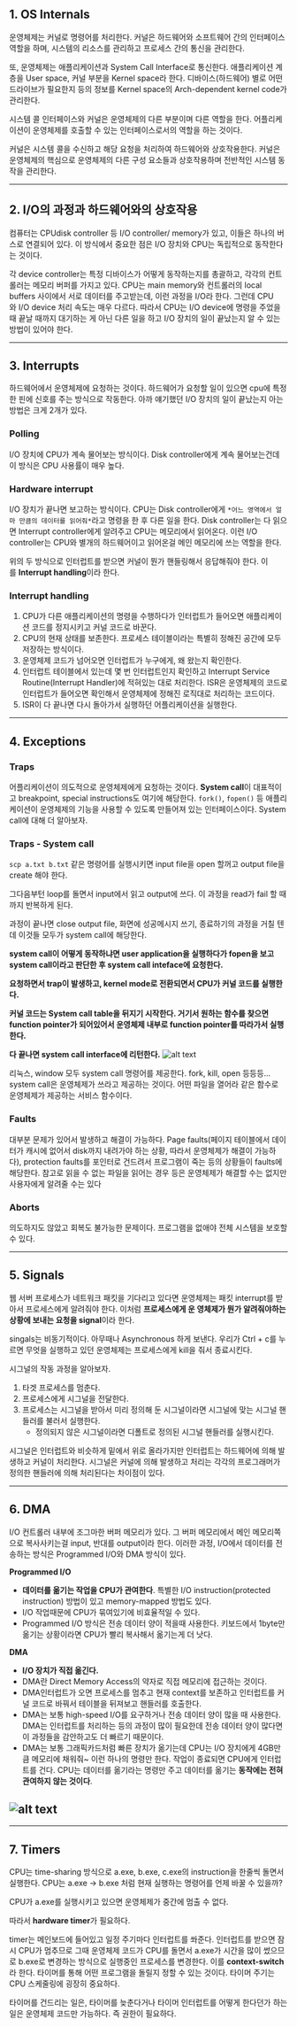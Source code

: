 ## 1. OS Internals

운영체제는 커널로 명령어를 처리한다. 커널은 하드웨어와 소프트웨어 간의 인터페이스 역할을 하며, 시스템의 리소스를 관리하고 프로세스 간의 통신을 관리한다.

또, 운영체제는 애플리케이션과 System Call Interface로 통신한다. 애플리케이션 계층을 User space, 커널 부분을 Kernel space라 한다. 디바이스(하드웨어) 별로 어떤 드라이브가 필요한지 등의 정보를 Kernel space의 Arch-dependent kernel code가 관리한다.

시스템 콜 인터페이스와 커널은 운영체제의 다른 부분이며 다른 역할을 한다. 어플리케이션이 운영체제를 호출할 수 있는 인터페이스로서의 역할을 하는 것이다.

커널은 시스템 콜을 수신하고 해당 요청을 처리하여 하드웨어와 상호작용한다. 커널은 운영체제의 핵심으로 운영체제의 다른 구성 요소들과 상호작용하며 전반적인 시스템 동작을 관리한다.

---

## 2. I/O의 과정과 하드웨어와의 상호작용

컴퓨터는 CPUdisk controller 등 I/O controller/ memory가 있고, 이들은 하나의 버스로 연결되어 있다. 이 방식에서 중요한 점은 I/O 장치와 CPU는 독립적으로 동작한다는 것이다.

각 device controller는 특정 디바이스가 어떻게 동작하는지를 총괄하고, 각각의 컨트롤러는 메모리 버퍼를 가지고 있다. CPU는 main memory와 컨트롤러의 local buffers 사이에서 서로 데이터를 주고받는데, 이런 과정을 I/O라 한다. 그런데 CPU와 I/O device 처리 속도는 매우 다르다. 따라서 CPU는 I/O device에 명령을 주었을 때 끝날 때까지 대기하는 게 아닌 다른 일을 하고 I/O 장치의 일이 끝났는지 알 수 있는 방법이 있어야 한다.

---

## 3. Interrupts

하드웨어에서 운영체제에 요청하는 것이다. 하드웨어가 요청할 일이 있으면 cpu에 특정한 핀에 신호를 주는 방식으로 작동한다. 아까 얘기했던 I/O 장치의 일이 끝났는지 아는 방법은 크게 2개가 있다.

### **Polling**

I/O 장치에 CPU가 계속 물어보는 방식이다. Disk controller에게 계속 물어보는건데 이 방식은 CPU 사용률이 매우 높다.

### **Hardware interrupt**

I/O 장치가 끝나면 보고하는 방식이다. CPU는 Disk controller에게 `*어느 영역에서 얼마 만큼의 데이터를 읽어줘*`라고 명령을 한 후 다른 일을 한다. Disk controller는 다 읽으면 Interrupt controller에게 알려주고 CPU는 메모리에서 읽어온다. 이런 I/O controller는 CPU와 별개의 하드웨어이고 읽어온걸 메인 메모리에 쓰는 역할을 한다.

위의 두 방식으로 인터럽트를 받으면 커널이 뭔가 핸들링해서 응답해줘야 한다. 이를 **Interrupt handling**이라 한다.

### **Interrupt handling**

1. CPU가 다른 애플리케이션의 명령을 수행하다가 인터럽트가 들어오면 애플리케이션 코드를 정지시키고 커널 코드로 바꾼다.
2. CPU의 현재 상태를 보존한다. 프로세스 테이블이라는 특별히 정해진 공간에 모두 저장하는 방식이다.
3. 운영체제 코드가 넘어오면 인터럽트가 누구에게, 왜 왔는지 확인한다.
4. 인터럽트 테이블에서 있는데 몇 번 인터럽트인지 확인하고 Interrupt Service Routine(Interrupt Handler)에 적혀있는 대로 처리한다. ISR은 운영체제의 코드로 인터럽트가 들어오면 확인해서 운영체제에 정해진 로직대로 처리하는 코드이다.
5. ISR이 다 끝나면 다시 돌아가서 실행하던 어플리케이션을 실행한다.

---

## 4. Exceptions

### **Traps**

어플리케이션이 의도적으로 운영체제에게 요청하는 것이다. **System call**이 대표적이고 breakpoint, special instructions도 여기에 해당한다. `fork()`, `fopen()` 등 애플리케이션이 운영체제의 기능을 사용할 수 있도록 만들어져 있는 인터페이스이다. System call에 대해 더 알아보자.

### **Traps - System call**

`scp a.txt b.txt` 같은 명령어를 실행시키면 input file을 open 할꺼고 output file을 create 해야 한다.

그다음부턴 loop를 돌면서 input에서 읽고 output에 쓰다. 이 과정을 read가 fail 할 때까지 반복하게 된다.

과정이 끝나면 close output file, 화면에 성공메시지 쓰기, 종료하기의 과정을 거칠 텐데 이것들 모두가 system call에 해당한다.

**system call이 어떻게 동작하냐면 user application을 실행하다가 fopen을 보고 system call이라고 판단한 후 system call inteface에 요청한다.**

**요청하면서 trap이 발생하고, kernel mode로 전환되면서 CPU가 커널 코드를 실행한다.**

**커널 코드는 System call table을 뒤지기 시작한다. 거기서 원하는 함수를 찾으면 function pointer가 되어있어서 운영체제 내부로 function pointer를 따라가서 실행한다.**

**다 끝나면 system call interface에 리턴한다.**
![alt text](imags/inter1.png)

리눅스, window 모두 system call 명령어를 제공한다. fork, kill, open 등등등… system call은 운영체제가 쓰라고 제공하는 것이다. 어떤 파일을 열어라 같은 함수로 운영체제가 제공하는 서비스 함수이다.

### **Faults**

대부분 문제가 있어서 발생하고 해결이 가능하다. Page faults(페이지 테이블에서 데이터가 캐시에 없어서 disk까지 내려가야 하는 상황, 따라서 운영체제가 해결이 가능하다), protection faults를 포인터로 건드려서 프로그램이 죽는 등의 상황들이 faults에 해당한다. 참고로 읽을 수 없는 파일을 읽어는 경우 등은 운영체제가 해결할 수는 없지만 사용자에게 알려줄 수는 있다

### Aborts

의도하지도 않았고 회복도 불가능한 문제이다. 프로그램을 없애야 전체 시스템을 보호할 수 있다.

---

## 5. Signals

웹 서버 프로세스가 네트워크 패킷을 기다리고 있다면 운영체제는 패킷 interrupt를 받아서 프로세스에게 알려줘야 한다. 이처럼 **프로세스에게 운 영체제가 뭔가 알려줘야하는 상황에 보내는 요청을 signal**이라 한다.

singals는 비동기적이다. 아무때나 Asynchronous 하게 보낸다. 우리가 Ctrl + c를 누르면 무엇을 실행하고 있던 운영체제는 프로세스에게 kill을 줘서 종료시킨다.

시그널의 작동 과정을 알아보자.

1. 타겟 프로세스를 멈춘다.
2. 프로세스에게 시그널을 전달한다.
3. 프로세스는 시그널을 받아서 미리 정의해 둔 시그널이라면 시그널에 맞는 시그널 핸들러를 불러서 실행한다.
   - 정의되지 않은 시그널이라면 디폴트로 정의된 시그널 핸들러를 실행시킨다.

시그널은 인터럽트와 비슷하게 밑에서 위로 올라가지만 인터럽트는 하드웨어에 의해 발생하고 커널이 처리한다. 시그널은 커널에 의해 발생하고 처리는 각각의 프로그래머가 정의한 핸들러에 의해 처리된다는 차이점이 있다.

---

## 6. DMA

I/O 컨트롤러 내부에 조그마한 버퍼 메모리가 있다. 그 버퍼 메모리에서 메인 메모리쪽으로 복사사키는걸 input, 반대를 output이라 한다. 이러한 과정, I/O에서 데이터를 전송하는 방식은 Programmed I/O와 DMA 방식이 있다.

**Programmed I/O**

- **데이터를 옮기는 작업을 CPU가 관여한다**. 특별한 I/O instruction(protected instruction) 방법이 있고 memory-mapped 방법도 있다.
- I/O 작업때문에 CPU가 묶여있기에 비효율적일 수 있다.
- Programmed I/O 방식은 전송 데이터 양이 적을때 사용한다. 키보드에서 1byte만 옮기는 상황이라면 CPU가 빨리 복사해서 옮기는게 더 낫다.

**DMA**

- **I/O 장치가 직접 옮긴다.**
- DMA란 Direct Memory Access의 약자로 직접 메모리에 접근하는 것이다.
- DMA인터럽트가 오면 프로세스를 멈추고 현재 context를 보존하고 인터럽트를 커널 코드로 바꿔서 테이블을 뒤져보고 핸들러를 호출한다.
- DMA는 보통 high-speed I/O를 요구하거나 전송 데이터 양이 많을 때 사용한다. DMA는 인터럽트를 처리하는 등의 과정이 많이 필요한데 전송 데이터 양이 많다면 이 과정들을 감안하고도 더 빠르기 때문이다.
- DMA는 보통 그래픽카드처럼 빠른 장치가 옮기는데 CPU는 I/O 장치에게 4GB만큼 메모리에 채워줘~ 이런 하나의 명령만 한다. 작업이 종료되면 CPU에게 인터럽트를 건다. CPU는 데이터를 옮기라는 명령만 주고 데이터를 옮기는 **동작에는 전혀 관여하지 않는 것이다**.

## ![alt text](images/inter2.png)

---

## 7. Timers

CPU는 time-sharing 방식으로 a.exe, b.exe, c.exe의 instruction을 한줄씩 돌면서 실행한다. CPU는 a.exe → b.exe 처럼 현재 실행하는 명령어를 언제 바꿀 수 있을까?

CPU가 a.exe를 실행시키고 있으면 운영체제가 중간에 멈출 수 없다.

따라서 **hardware timer**가 필요하다.

timer는 메인보드에 들어있고 일정 주기마다 인터럽트를 쏴준다. 인터럽트를 받으면 잠시 CPU가 멈추므로 그때 운영체제 코드가 CPU를 돌면서 a.exe가 시간을 많이 썼으므로 b.exe로 변경하는 방식으로 실행중인 프로세스를 변경한다. 이를 **context-switch**라 한다. 타이머를 통해 어떤 프로그램을 돌릴지 정할 수 있는 것이다. 타이머 주기는 CPU 스케줄링에 굉장히 중요하다.

타이머를 건드리는 일은, 타이머를 늦춘다거나 타이머 인터럽트를 어떻게 한다던가 하는 일은 운영체제 코드만 가능하다. 즉 권한이 필요하다.
